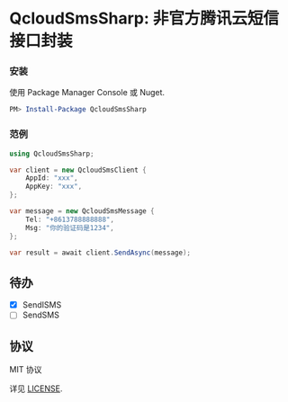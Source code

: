 QcloudSmsSharp: 非官方腾讯云短信接口封装
===
### 安装
使用 Package Manager Console 或 Nuget.
```powershell
PM> Install-Package QcloudSmsSharp
```

### 范例
```csharp
using QcloudSmsSharp;

var client = new QcloudSmsClient {
    AppId: "xxx",
    AppKey: "xxx",
};

var message = new QcloudSmsMessage {
    Tel: "+8613788888888",
    Msg: "你的验证码是1234",
};

var result = await client.SendAsync(message);
```

## 待办

* [x] SendISMS
* [ ] SendSMS

## 协议

MIT 协议

详见 [LICENSE](LICENSE).
